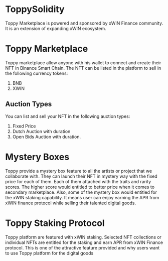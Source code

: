 # ToppySolidity
Toppy Marketplace is powered and sponsored by xWIN Finance community. It is an extension of expanding xWIN ecosystem.

# Toppy Marketplace
Toppy marketplace allow anyone with his wallet to connect and create their NFT in Binance Smart Chain. The NFT can be listed in the platform to sell in the following currency tokens:
1. BNB
2. XWIN

## Auction Types
You can list and sell your NFT in the following auction types:
1. Fixed Price 
2. Dutch Auction with duration
3. Open Bids Auction with duration.

# Mystery Boxes
Toppy provide a mystery box feature to all the artists or project that we collaborate with. They can launch their NFT in mystery way with the fixed price for each of them. Each of them attached with the traits and rarity scores. The higher score would entitled to better price when it comes to secondary marketplace. Also, some of the mystery box would entitled for the xWIN staking capability. It means user can enjoy earning the APR from xWIN finance protocol while selling their talented digital goods.

# Toppy Staking Protocol
Toppy platform are featured with xWIN staking. Selected NFT collections or individual NFTs are entitled for the staking and earn APR from xWIN Finance protocol. This is one of the attractive feature provided and why users want to use Toppy platform for the digital goods

